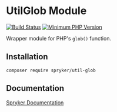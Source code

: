 # UtilGlob Module
[![Build Status](https://travis-ci.org/spryker/util-glob.svg)](https://travis-ci.org/spryker/util-glob)
[![Minimum PHP Version](https://img.shields.io/badge/php-%3E%3D%207.2-8892BF.svg)](https://php.net/)

Wrapper module for PHP's `glob()` function.

## Installation

```
composer require spryker/util-glob
```

## Documentation

[Spryker Documentation](https://academy.spryker.com/developing_with_spryker/module_guide/modules.html)
